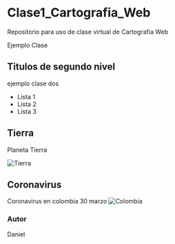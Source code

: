 # Clase1_Cartografia_Web
Repositorio para uso de clase virtual de Cartografia Web

Ejemplo Clase

## Titulos de segundo nivel

ejemplo clase dos 

* Lista 1
* Lista 2
* Lista 3

 ## Tierra
 
 Planeta Tierra
 
![Tierra](https://i.blogs.es/227593/global-biosphere/1366_2000.jpg "Planeta Tierra")

## Coronavirus 

Coronavirus en colombia 30 marzo 
![Colombia](https://www.google.com/imgres?imgurl=https%3A%2F%2Fcanaltrece.com.co%2Fuploads%2Fck-uploads%2F2020%2F03%2F30%2FCUANTOS-CASOS-CORONAVIRUS-COVID-19-COLOMBIA-HOY-BOGOTA_tREnb0h.JPG&imgrefurl=https%3A%2F%2Fcanaltrece.com.co%2Fnoticias%2Fcuantos-casos-coronavirus-covid-19-colombia-bogota-hoy%2F&tbnid=W_F0ppXGMNeLRM&vet=12ahUKEwjZlfa68cXoAhU5STABHZC7AegQMygIegUIARDfAQ..i&docid=DuiHxsracvMwBM&w=683&h=1199&q=colombia%20coronavirus&client=firefox-b-d&ved=2ahUKEwjZlfa68cXoAhU5STABHZC7AegQMygIegUIARDfAQ "Infograma")


### Autor

Daniel 




